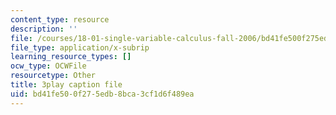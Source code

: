 ```yaml
---
content_type: resource
description: ''
file: /courses/18-01-single-variable-calculus-fall-2006/bd41fe500f275edb8bca3cf1d6f489ea_9v25gg2qJYE.vtt
file_type: application/x-subrip
learning_resource_types: []
ocw_type: OCWFile
resourcetype: Other
title: 3play caption file
uid: bd41fe50-0f27-5edb-8bca-3cf1d6f489ea
---
```

